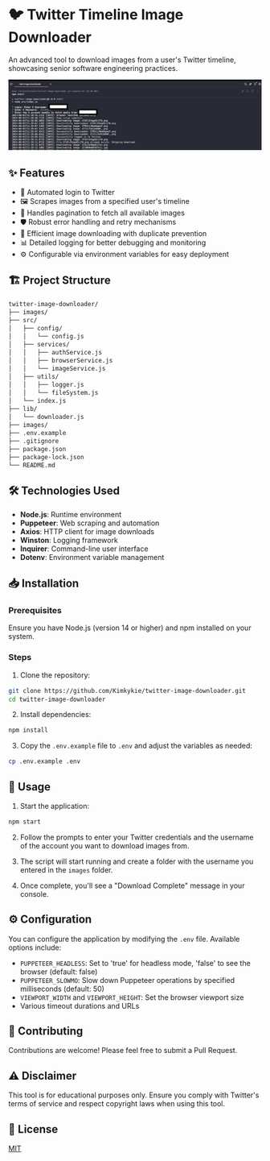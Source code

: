 # 🐦 Twitter Timeline Image Downloader

An advanced tool to download images from a user's Twitter timeline, showcasing senior software engineering practices.

![Project Banner](assets/banner.png)

## ✨ Features

- 🔐 Automated login to Twitter
- 🖼️ Scrapes images from a specified user's timeline
- 📜 Handles pagination to fetch all available images
- 🛡️ Robust error handling and retry mechanisms
- 🚀 Efficient image downloading with duplicate prevention
- 📊 Detailed logging for better debugging and monitoring
- ⚙️ Configurable via environment variables for easy deployment

## 🏗️ Project Structure
```code
twitter-image-downloader/
├── images/
├── src/
│   ├── config/
│   │   └── config.js
│   ├── services/
│   │   ├── authService.js
│   │   ├── browserService.js
│   │   └── imageService.js
│   ├── utils/
│   │   ├── logger.js
│   │   └── fileSystem.js
│   └── index.js
├── lib/
│   └── downloader.js
├── images/
├── .env.example
├── .gitignore
├── package.json
├── package-lock.json
└── README.md
```

## 🛠️ Technologies Used

- **Node.js**: Runtime environment
- **Puppeteer**: Web scraping and automation
- **Axios**: HTTP client for image downloads
- **Winston**: Logging framework
- **Inquirer**: Command-line user interface
- **Dotenv**: Environment variable management

## 📥 Installation

### Prerequisites

Ensure you have Node.js (version 14 or higher) and npm installed on your system.

### Steps

1. Clone the repository:
```bash
git clone https://github.com/Kimkykie/twitter-image-downloader.git
cd twitter-image-downloader
```

2. Install dependencies:
```bash
npm install
```


3. Copy the `.env.example` file to `.env` and adjust the variables as needed:
```bash
cp .env.example .env
```


## 🚀 Usage

1. Start the application:

```bash
npm start
```

2. Follow the prompts to enter your Twitter credentials and the username of the account you want to download images from.

3. The script will start running and create a folder with the username you entered in the `images` folder.

4. Once complete, you'll see a "Download Complete" message in your console.


## ⚙️ Configuration

You can configure the application by modifying the `.env` file. Available options include:

- `PUPPETEER_HEADLESS`: Set to 'true' for headless mode, 'false' to see the browser (default: false)
- `PUPPETEER_SLOWMO`: Slow down Puppeteer operations by specified milliseconds (default: 50)
- `VIEWPORT_WIDTH` and `VIEWPORT_HEIGHT`: Set the browser viewport size
- Various timeout durations and URLs

## 🤝 Contributing

Contributions are welcome! Please feel free to submit a Pull Request.

## ⚠️ Disclaimer

This tool is for educational purposes only. Ensure you comply with Twitter's terms of service and respect copyright laws when using this tool.

## 📄 License

[MIT](https://choosealicense.com/licenses/mit/)
